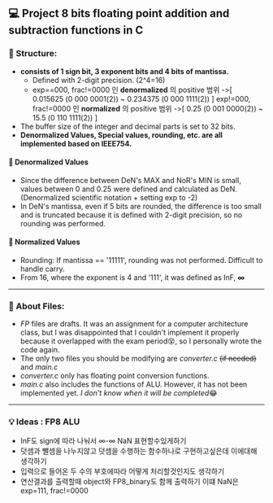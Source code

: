 ## :computer: Project 8 bits floating point addition and subtraction functions in C
### :triangular_ruler: Structure:
  - __consists of 1 sign bit, 3 exponent bits and 4 bits of mantissa.__
    - Defined with 2-digit precision. (2^4=16)
    - exp==000, frac!=0000 인 __denormalized__ 의 positive 범위
        ->[ 0.015625 (0 000 0001(2)) ~ 0.234375 (0 000 1111(2)) ]
        exp!=000, frac!=0000 인 __normalized__ 의 positive 범위
        ->[ 0.25 (0 001 0000(2)) ~ 15.5 (0 110 1111(2)) ]
  - The buffer size of the integer and decimal parts is set to 32 bits.
  - __Denormalized Values, Special values, rounding, etc. are all implemented based on IEEE754.__
#### :pushpin: Denormalized Values
  - Since the difference between DeN's MAX and NoR's MIN is small, values ​​between 0 and 0.25 were defined and calculated as DeN.
      (Denormalized scientific notation + setting exp to -2)
  - In DeN's mantissa, even if 5 bits are rounded, the difference is too small and is truncated because it is defined with 2-digit precision, so no rounding was performed.
#### :pushpin: Normalized Values
  - Rounding: If mantissa == '11111', rounding was not performed. Difficult to handle carry.
  - From 16, where the exponent is 4 and '111', it was defined as InF, __∞__
---
### :open_file_folder: About Files:
  - _FP_ files are drafts. It was an assignment for a computer architecture class, but I was disappointed that I couldn't implement it properly because it overlapped with the exam period:dizzy_face:, so I personally wrote the code again.
  - The only two files you should be modifying are _converter.c_ ~~(if needed)~~ and _main.c_
  - _converter.c_ only has floating point conversion functions.
  - _main.c_ also includes the functions of ALU. However, it has not been implemented yet. _I don't know when it will be completed_:joy:
  
---
### :bulb: Ideas : FP8 ALU
  - InF도 sign에 따라 나눠서 ∞-∞ NaN 표현할수있게하기
  - 덧셈과 뺄셈을 나누지않고 덧셈을 수행하는 함수하나로 구현하고싶은데 이에대해 생각하기
  - 입력으로 들어온 두 수의 부호에따라 어떻게 처리할것인지도 생각하기
  - 연산결과를 출력할때 object와 FP8_binary도 함께 출력하기 이떄 NaN은 exp=111, frac!=0000

